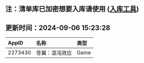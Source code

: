 ## 注：清单库已加密想要入库请使用 ([入库工具](https://github.com/BlankTMing/ManifestAutoUpdate/releases))

## 更新时间：2024-09-06 15:23:28
| AppID | 名称 | 类型  |
| :-------------------- | :----------------------------- | :----------- |
| 2273430 | 苍翼：混沌效应| Game |

